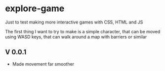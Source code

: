 # explore-game
Just to test making more interactive games with CSS, HTML and JS

The first thing I want to try to make is a simple character, that can be moved using WASD keys, that can walk around a map with barriers or similar

## V 0.0.1
- Made movement far smoother

